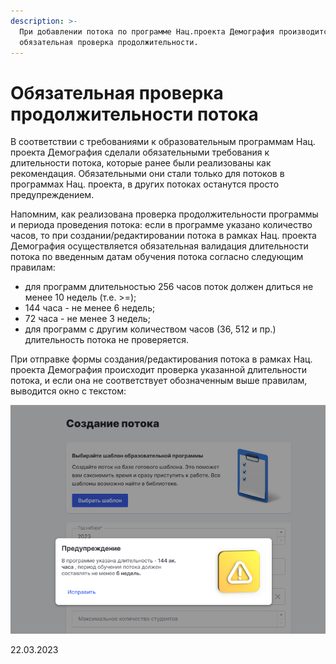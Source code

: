 ```yaml
---
description: >-
  При добавлении потока по программе Нац.проекта Демография производится
  обязательная проверка продолжительности.
---
```


# Обязательная проверка продолжительности потока

В соответствии с требованиями к образовательным программам Нац. проекта Демография сделали обязательными требования к длительности потока, которые ранее были реализованы как рекомендация. Обязательными они стали только для потоков в программах Нац. проекта, в других потоках останутся просто предупреждением.

Напомним, как реализована проверка продолжительности программы и периода проведения потока: если в программе указано количество часов, то при создании/редактировании потока в рамках Нац. проекта Демография осуществляется обязательная валидация длительности потока по введенным датам обучения потока согласно следующим правилам:

* для программ длительностью 256 часов поток должен длиться не менее 10 недель (т.е. >=);
* 144 часа - не менее 6 недель;
* 72 часа - не менее 3 недель;
* для программ с другим количеством часов (36, 512 и пр.) длительность потока не проверяется.

При отправке формы создания/редактирования потока в рамках Нац. проекта Демография происходит проверка указанной длительности потока, и если она не соответствует обозначенным выше правилам, выводится окно с текстом:

![](<../../.gitbook/assets/image (6) (1) (3).png>)

22.03.2023
